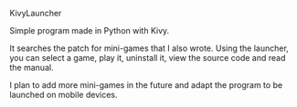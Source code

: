KivyLauncher

Simple program made in Python with Kivy.

It searches the patch for mini-games that I also wrote. Using the launcher, you can select a game, play it, uninstall it, view the source code and read the manual. 

I plan to add more mini-games in the future and adapt the program to be launched on mobile devices.
